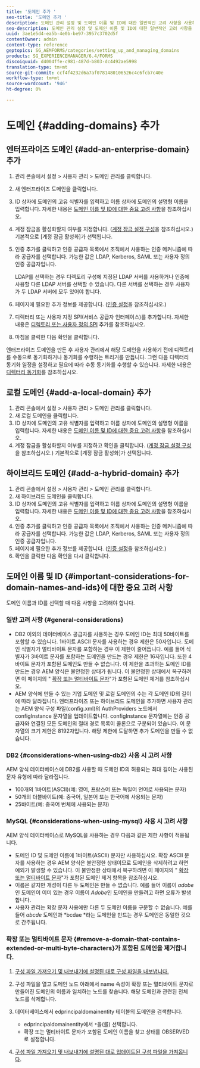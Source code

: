 ```yaml
---
title: '도메인 추가 '
seo-title: '도메인 추가 '
description: 도메인 관리 설정 및 도메인 이름 및 ID에 대한 일반적인 고려 사항을 사용하여 기업, 로컬 또는 하이브리드 도메인을 추가하는 방법을 알아봅니다.
seo-description: 도메인 관리 설정 및 도메인 이름 및 ID에 대한 일반적인 고려 사항을 사용하여 기업, 로컬 또는 하이브리드 도메인을 추가하는 방법을 알아봅니다.
uuid: 3ae1e5d4-ea5b-4e0b-be97-3957c3702d5f
contentOwner: admin
content-type: reference
geptopics: SG_AEMFORMS/categories/setting_up_and_managing_domains
products: SG_EXPERIENCEMANAGER/6.4/FORMS
discoiquuid: d4004ffe-c981-487d-b803-dc4492ae5998
translation-type: tm+mt
source-git-commit: ccf4f4232d6a7af0781480106526c4c6fcb7c40e
workflow-type: tm+mt
source-wordcount: '946'
ht-degree: 0%

---
```



# 도메인 {#adding-domains} 추가

## 엔터프라이즈 도메인 {#add-an-enterprise-domain} 추가

1. 관리 콘솔에서 설정 > 사용자 관리 > 도메인 관리를 클릭합니다.
1. 새 엔터프라이즈 도메인을 클릭합니다.
1. ID 상자에 도메인의 고유 식별자를 입력하고 이름 상자에 도메인의 설명형 이름을 입력합니다. 자세한 내용은 [도메인 이름 및 ID에 대한 중요 고려 사항](adding-domains.md#important-considerations-for-domain-names-and-ids)을 참조하십시오.
1. 계정 잠금을 활성화할지 여부를 지정합니다. ([계정 잠금 설정 구성](/help/forms/using/admin-help/configure-account-locking-settings.md#configure-account-locking-settings)을 참조하십시오.) 기본적으로 [계정 잠금 활성화]가 선택됩니다.
1. 인증 추가를 클릭하고 인증 공급자 목록에서 조직에서 사용하는 인증 메커니즘에 따라 공급자를 선택합니다. 가능한 값은 LDAP, Kerberos, SAML 또는 사용자 정의 인증 공급자입니다.

   LDAP를 선택하는 경우 디렉토리 구성에 지정된 LDAP 서버를 사용하거나 인증에 사용할 다른 LDAP 서버를 선택할 수 있습니다. 다른 서버를 선택하는 경우 사용자가 두 LDAP 서버에 모두 있어야 합니다.

1. 페이지에 필요한 추가 정보를 제공합니다. ([인증 설정](/help/forms/using/admin-help/configuring-authentication-providers.md#authentication-settings)을 참조하십시오.)
1. 디렉터리 또는 사용자 지정 SPI(서비스 공급자 인터페이스)를 추가합니다. 자세한 내용은 [디렉토리 또는 사용자 정의 SPI](/help/forms/using/admin-help/configuring-directories.md#adding-directories-or-custom-spis) 추가를 참조하십시오.
1. 마침을 클릭한 다음 확인을 클릭합니다.

엔터프라이즈 도메인을 만든 후 사용자 관리에서 해당 도메인을 사용하기 전에 디렉토리를 수동으로 동기화하거나 동기화를 수행하는 트리거를 만듭니다. 그런 다음 디렉터리 동기화 일정을 설정하고 필요에 따라 수동 동기화를 수행할 수 있습니다. 자세한 내용은 [디렉터리 동기화](/help/forms/using/admin-help/synchronizing-directories.md#synchronizing-directories)를 참조하십시오.

## 로컬 도메인 {#add-a-local-domain} 추가

1. 관리 콘솔에서 설정 > 사용자 관리 > 도메인 관리를 클릭합니다.
1. 새 로컬 도메인을 클릭합니다.
1. ID 상자에 도메인의 고유 식별자를 입력하고 이름 상자에 도메인의 설명형 이름을 입력합니다. 자세한 내용은 [도메인 이름 및 ID에 대한 중요 고려 사항](adding-domains.md#important-considerations-for-domain-names-and-ids)을 참조하십시오.
1. 계정 잠금을 활성화할지 여부를 지정하고 확인을 클릭합니다. ([계정 잠금 설정 구성](/help/forms/using/admin-help/configure-account-locking-settings.md#configure-account-locking-settings)을 참조하십시오.) 기본적으로 [계정 잠금 활성화]가 선택됩니다.

## 하이브리드 도메인 {#add-a-hybrid-domain} 추가

1. 관리 콘솔에서 설정 > 사용자 관리 > 도메인 관리를 클릭합니다.
1. 새 하이브리드 도메인을 클릭합니다.
1. ID 상자에 도메인의 고유 식별자를 입력하고 이름 상자에 도메인의 설명형 이름을 입력합니다. 자세한 내용은 [도메인 이름 및 ID에 대한 중요 고려 사항](adding-domains.md#important-considerations-for-domain-names-and-ids)을 참조하십시오.
1. 인증 추가를 클릭하고 인증 공급자 목록에서 조직에서 사용하는 인증 메커니즘에 따라 공급자를 선택합니다. 가능한 값은 LDAP, Kerberos, SAML 또는 사용자 정의 인증 공급자입니다.
1. 페이지에 필요한 추가 정보를 제공합니다. ([인증 설정](/help/forms/using/admin-help/configuring-authentication-providers.md#authentication-settings)을 참조하십시오.)
1. 확인을 클릭한 다음 확인을 다시 클릭합니다.

## 도메인 이름 및 ID {#important-considerations-for-domain-names-and-ids}에 대한 중요 고려 사항

도메인 이름과 ID를 선택할 때 다음 사항을 고려해야 합니다.

### 일반 고려 사항 {#general-considerations}

* DB2 이외의 데이터베이스 공급자를 사용하는 경우 도메인 ID는 최대 50바이트를 포함할 수 있습니다. 1바이트 ASCII 문자를 사용하는 경우 제한은 50자입니다. 도메인 식별자가 멀티바이트 문자를 포함하는 경우 이 제한이 줄어듭니다. 예를 들어 식별자가 3바이트 문자를 포함하는 도메인을 만드는 경우 제한은 16자입니다. 또한 4바이트 문자가 포함된 도메인도 만들 수 없습니다. 이 제한을 초과하는 도메인 ID를 만드는 경우 AEM 양식은 불안정한 상태가 됩니다. 이 불안정한 상태에서 복구하려면 이 페이지의 &quot; [확장 또는 멀티바이트 문자](adding-domains.md#remove-a-domain-that-contains-extended-or-multi-byte-characters)&quot;가 포함된 도메인 제거를 참조하십시오.
* AEM 양식에 만들 수 있는 기업 도메인 및 로컬 도메인의 수는 각 도메인 ID의 길이에 따라 달라집니다. 엔터프라이즈 또는 하이브리드 도메인을 추가하면 사용자 관리는 AEM 양식 구성 파일(config.xml)의 AuthProviders 노드에서 configInstance 문자열을 업데이트합니다. configInstance 문자열에는 인증 공급자와 연결된 모든 도메인의 절대 경로 목록이 콜론으로 구분되어 있습니다. 이 문자열의 크기 제한은 8192자입니다. 해당 제한에 도달하면 추가 도메인을 만들 수 없습니다.

### DB2 {#considerations-when-using-db2} 사용 시 고려 사항

AEM 양식 데이터베이스에 DB2를 사용할 때 도메인 ID의 허용되는 최대 길이는 사용된 문자 유형에 따라 달라집니다.

* 100개의 1바이트(ASCII)(예: 영어, 프랑스어 또는 독일어 언어로 사용되는 문자)
* 50개의 더블바이트(예: 중국어, 일본어 또는 한국어에 사용되는 문자)
* 25바이트(예: 중국어 번체에 사용되는 문자)

### MySQL {#considerations-when-using-mysql} 사용 시 고려 사항

AEM 양식 데이터베이스로 MySQL을 사용하는 경우 다음과 같은 제한 사항이 적용됩니다.

* 도메인 ID 및 도메인 이름에 1바이트(ASCII) 문자만 사용하십시오. 확장 ASCII 문자를 사용하는 경우 AEM 양식은 불안정한 상태이므로 도메인을 삭제하려고 하면 예외가 발생할 수 있습니다. 이 불안정한 상태에서 복구하려면 이 페이지의 &quot; [확장 또는 멀티바이트 문자](adding-domains.md#remove-a-domain-that-contains-extended-or-multi-byte-characters)&quot;가 포함된 도메인 제거 항목을 참조하십시오.
* 이름은 같지만 개성이 다른 두 도메인은 만들 수 없습니다. 예를 들어 이름이 *adobe*&#x200B;인 도메인이 이미 있는 경우 이름이 *Adobe*&#x200B;인 도메인을 만들려고 하면 오류가 발생합니다.
* 사용자 관리는 확장 문자 사용에만 다른 두 도메인 이름을 구분할 수 없습니다. 예를 들어 *abcde* 도메인과 *bcdae *라는 도메인을 만드는 경우 도메인은 동일한 것으로 간주됩니다.

### 확장 또는 멀티바이트 문자 {#remove-a-domain-that-contains-extended-or-multi-byte-characters}가 포함된 도메인을 제거합니다.

1. [구성 파일 가져오기 및 내보내기에 설명된 대로 구성 파일을 내보냅니다.](/help/forms/using/admin-help/importing-exporting-configuration-file.md#importing-and-exporting-the-configuration-file)
1. 구성 파일을 열고 도메인 노드 아래에서 name 속성이 확장 또는 멀티바이트 문자로 만들어진 도메인의 이름과 일치하는 노드를 찾습니다. 해당 도메인과 관련된 전체 노드를 삭제합니다.
1. 데이터베이스에서 edprincipaldomainentity 테이블의 도메인을 검색합니다.

   * edprincipaldomainentity에서 `*`을(를) 선택합니다.
   * 확장 또는 멀티바이트 문자가 포함된 도메인 이름을 찾고 상태를 OBSERVED로 설정합니다.

1. [구성 파일 가져오기 및 내보내기에 설명된 대로 업데이트된 구성 파일을 가져옵니다](/help/forms/using/admin-help/importing-exporting-configuration-file.md#importing-and-exporting-the-configuration-file).

